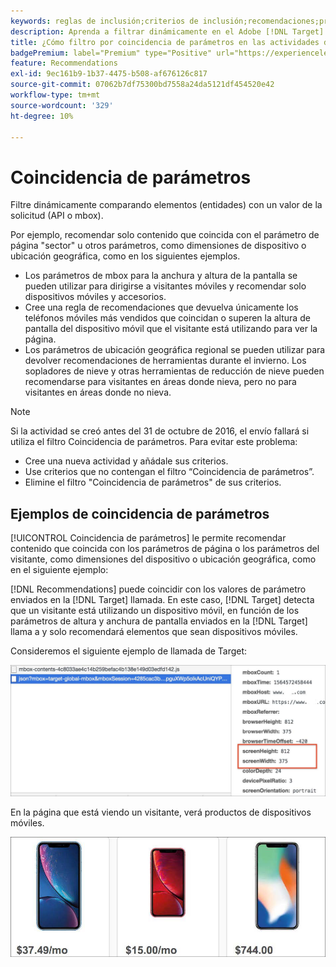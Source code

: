 ```yaml
---
keywords: reglas de inclusión;criterios de inclusión;recomendaciones;promoción;promociones;filtrado dinámico;dinámico;coincidencia de parámetros
description: Aprenda a filtrar dinámicamente en el Adobe [!DNL Target] Recommendations comparando elementos (entidades) con un valor de la solicitud (API o mbox).
title: ¿Cómo filtro por coincidencia de parámetros en las actividades de Recommendations?
badgePremium: label="Premium" type="Positive" url="https://experienceleague.adobe.com/docs/target/using/introduction/intro.html?lang=en#premium newtab=true" tooltip="See what's included in Target Premium."
feature: Recommendations
exl-id: 9ec161b9-1b37-4475-b508-af676126c817
source-git-commit: 07062b7df75300bd7558a24da5121df454520e42
workflow-type: tm+mt
source-wordcount: '329'
ht-degree: 10%

---
```


# Coincidencia de parámetros

Filtre dinámicamente comparando elementos (entidades) con un valor de la solicitud (API o mbox).

Por ejemplo, recomendar solo contenido que coincida con el parámetro de página &quot;sector&quot; u otros parámetros, como dimensiones de dispositivo o ubicación geográfica, como en los siguientes ejemplos.

* Los parámetros de mbox para la anchura y altura de la pantalla se pueden utilizar para dirigirse a visitantes móviles y recomendar solo dispositivos móviles y accesorios.
* Cree una regla de recomendaciones que devuelva únicamente los teléfonos móviles más vendidos que coincidan o superen la altura de pantalla del dispositivo móvil que el visitante está utilizando para ver la página.
* Los parámetros de ubicación geográfica regional se pueden utilizar para devolver recomendaciones de herramientas durante el invierno. Los sopladores de nieve y otras herramientas de reducción de nieve pueden recomendarse para visitantes en áreas donde nieva, pero no para visitantes en áreas donde no nieva.

>[!NOTE]
>
>Si la actividad se creó antes del 31 de octubre de 2016, el envío fallará si utiliza el filtro Coincidencia de parámetros. Para evitar este problema:
>
>* Cree una nueva actividad y añádale sus criterios.
>* Use criterios que no contengan el filtro “Coincidencia de parámetros”.
>* Elimine el filtro &quot;Coincidencia de parámetros&quot; de sus criterios.


## Ejemplos de coincidencia de parámetros

[!UICONTROL Coincidencia de parámetros] le permite recomendar contenido que coincida con los parámetros de página o los parámetros del visitante, como dimensiones del dispositivo o ubicación geográfica, como en el siguiente ejemplo:

[!DNL Recommendations] puede coincidir con los valores de parámetro enviados en la [!DNL Target] llamada. En este caso, [!DNL Target] detecta que un visitante está utilizando un dispositivo móvil, en función de los parámetros de altura y anchura de pantalla enviados en la [!DNL Target] llama a y solo recomendará elementos que sean dispositivos móviles.

Consideremos el siguiente ejemplo de llamada de Target:

![Llamada de Target](/help/main/c-recommendations/c-algorithms/assets/example-target-call-2.png)

En la página que está viendo un visitante, verá productos de dispositivos móviles.

![Productos para dispositivos móviles](/help/main/c-recommendations/c-algorithms/assets/phones.png)
